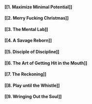 #### [[1. Maximize Minimal Potential]]
#### [[2. Merry Fucking Christmas]]
#### [[3. The Mental Lab]]
#### [[4. A Savage Reborn]]
#### [[5. Disciple of Discipline]]
#### [[6. The Art of Getting Hit in the Mouth]]
#### [[7. The Reckoning]]
#### [[8. Play until the Whistle]]
#### [[9. Wringing Out the Soul]]
